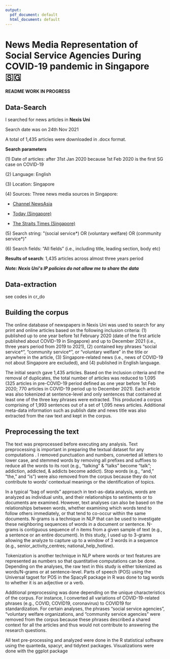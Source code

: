 ```yaml
---
output:
  pdf_document: default
  html_document: default
---
```

# News Media Representation of Social Service Agencies During COVID-19 pandemic in Singapore :singapore:

**README WORK IN PROGRESS**

## Data-Search
I searched for news articles in __Nexis Uni__
 
Search date was on 24th Nov 2021 

A total of 1,435 articles were downloaded in .docx format. 

**Search parameters**

 (1) Date of articles: after 31st Jan 2020 because 1st Feb 2020 is the first SG case on COVID-19

 (2) Language: English
 
 (3) Location: Singapore
 
 (4) Sources: Three news media sources in Singapore:
 
  * [Channel NewsAsia](https://www.channelnewsasia.com/news/singapore)
        
  * [Today (Singapore)](https://www.todayonline.com/)
        
  * [The Straits Times (Singapore)](https://www.straitstimes.com/global)
        
 (5) Search string: "(social service*) OR (voluntary welfare) OR (community service*)"
 
 (6) Search fields: “All fields” (i.e., including title, leading section, body etc)
 
**Results of search**: 1,435 articles across almost three years period

***Note: Nexis Uni's IP policies do not allow me to share the data***

## Data-extraction
see codes in cr_do

## Building the corpus
The online database of newspapers in Nexis Uni was used to search for any print and online articles based on the following inclusion criteria: (1) published up to one year before 1st February 2020 (date of the first article published about COVID-19 in Singapore) and up to December 2021 (i.e., three years period from 2019 to 2021), (2) contained key phrases “social service*”, “community service*”, or “voluntary welfare” in the title or anywhere in the article, (3) Singapore-related news (i.e., news of COVID-19 not about Singapore are excluded), and (4) published in English language. 

The initial search gave 1,435 articles. Based on the inclusion criteria and the removal of duplicates, the total number of articles was reduced to 1,095 (325 articles in pre-COVID-19 period defined as one year before 1st Feb 2020; 770 articles in COVID-19 period up to December 2021). Each article was also tokenized at sentence-level and only sentences that contained at least one of the three key phrases were extracted. This produced a corpus comprising of 1,993 sentences out of a set of 1,095 news articles. Additional meta-data information such as publish date and news title was also extracted from the raw text and kept in the corpus. 

## Preprocessing the text
The text was preprocessed before executing any analysis. Text preprocessing is important in preparing the textual dataset for any computations . I removed punctuation and numbers, converted all letters to lower case, and stemmed words by removing all prefixes and suffixes to reduce all the words to its root (e.g., “talking” & “talks” become “talk”; addiction, addicted, & addicts become addict). Stop words (e.g., “and,” “the,” and “is”) were also removed from the corpus because they do not contribute to words’ contextual meanings or the identification of topics. 

In a typical “bag of words” approach in text-as-data analysis, words are analyzed as individual units, and their relationships to sentiments or to documents are examined. However, text analyses can also be based on the relationships between words, whether examining which words tend to follow others immediately, or that tend to co-occur within the same documents. N-grams is a technique in NLP that can be used to investigate these neighboring sequences of words in a document or sentence. N-grams is contiguous sequence of n items from a given sample of text (e.g., a sentence or an entire document). In this study, I used up to 3-grams allowing the analyze to capture up to a window of 3 words in a sequence (e.g., senior_activity_centres; national_help_hotline).

Tokenization is another technique in NLP where words or text features are represented as numbers so that quantitative computations can be done. Depending on the analyses, the raw text in this study is either tokenized as words/N-grams or at sentence-level. Parts of speech (POS) using the Universal tagset for POS in the SpacyR package in R was done to tag words to whether it is an adjective or a verb. 

Additional preprocessing was done depending on the unique characteristics of the corpus. For instance, I converted all variations of COVID-19-related phrases (e.g., COVID, COVID19, coronavirus) to COVID19 for standardization. For certain analyses, the phrases “social service agencies”, “voluntary welfare organizations, and “community service agencies” were removed from the corpus because these phrases described a shared context for all the articles and thus would not contribute to answering the research questions. 

All text pre-processing and analyzed were done in the R statistical software using the quanteda, spacyr, and tidytext packages. Visualizations were done with the ggplot package


